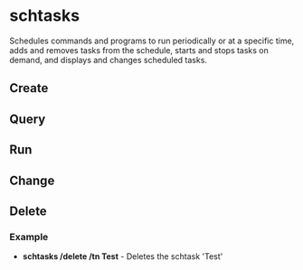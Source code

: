 # schtasks

Schedules commands and programs to run periodically or at a specific time, adds and removes tasks from the schedule, starts and stops tasks on demand, and displays and changes scheduled tasks.

## Create

## Query

## Run

## Change

## Delete

### Example 

- **schtasks /delete /tn Test** - Deletes the schtask 'Test' 